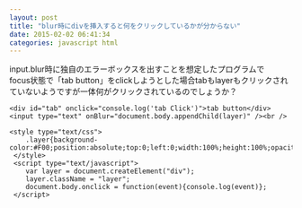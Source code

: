 ```yaml
---
layout: post
title: "blur時にdivを挿入すると何をクリックしているかが分からない"
date: 2015-02-02 06:41:34
categories: javascript html
---
```

<p>input.blur時に独自のエラーボックスを出すことを想定したプログラムで<br>
focus状態で「tab button」をclickしようとした場合tabもlayerもクリックされていないようですが一体何がクリックされているのでしょうか？</p>

<pre><code>&lt;div id="tab" onclick="console.log('tab Click')"&gt;tab button&lt;/div&gt;
&lt;input type="text" onBlur="document.body.appendChild(layer)" /&gt;&lt;br /&gt;

&lt;style type="text/css"&gt;
    .layer{background-color:#F00;position:absolute;top:0;left:0;width:100%;height:100%;opacity:0.5;}
 &lt;/style&gt;
 &lt;script type="text/javascript"&gt;
    var layer = document.createElement("div");
    layer.className = "layer";
    document.body.onclick = function(event){console.log(event)};
 &lt;/script&gt;
</code></pre>
